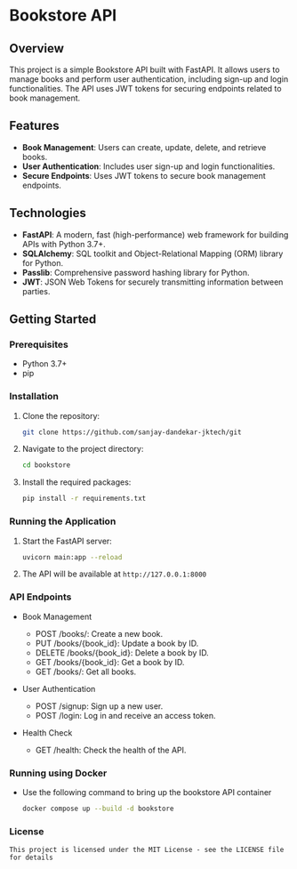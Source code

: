 # Bookstore API

## Overview

This project is a simple Bookstore API built with FastAPI. It allows users to manage books and perform user authentication, including sign-up and login functionalities. The API uses JWT tokens for securing endpoints related to book management.

## Features

- **Book Management**: Users can create, update, delete, and retrieve books.
- **User Authentication**: Includes user sign-up and login functionalities.
- **Secure Endpoints**: Uses JWT tokens to secure book management endpoints.

## Technologies

- **FastAPI**: A modern, fast (high-performance) web framework for building APIs with Python 3.7+.
- **SQLAlchemy**: SQL toolkit and Object-Relational Mapping (ORM) library for Python.
- **Passlib**: Comprehensive password hashing library for Python.
- **JWT**: JSON Web Tokens for securely transmitting information between parties.

## Getting Started

### Prerequisites

- Python 3.7+
- pip

### Installation

1. Clone the repository:
    ```bash
    git clone https://github.com/sanjay-dandekar-jktech/git
    ```

2. Navigate to the project directory:

    ```bash
    cd bookstore
    ```

3. Install the required packages:

    ```bash
    pip install -r requirements.txt
    ```

### Running the Application

1. Start the FastAPI server:

    ```bash
    uvicorn main:app --reload
    ```

2. The API will be available at `http://127.0.0.1:8000`

### API Endpoints

- Book Management

    - POST /books/: Create a new book.
    - PUT /books/{book_id}: Update a book by ID.
    - DELETE /books/{book_id}: Delete a book by ID.
    - GET /books/{book_id}: Get a book by ID.
    - GET /books/: Get all books.

- User Authentication

    - POST /signup: Sign up a new user.
    - POST /login: Log in and receive an access token.

- Health Check
    - GET /health: Check the health of the API.

### Running using Docker

- Use the following command to bring up the bookstore API container

  ```bash
  docker compose up --build -d bookstore
  ```

### License
    This project is licensed under the MIT License - see the LICENSE file for details
